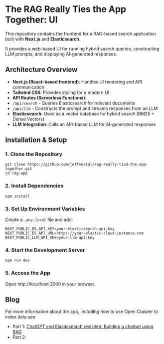 # The RAG Really Ties the App Together: UI

This repository contains the frontend for a RAG-based search application built with **Next.js** and **Elasticsearch**. 

It provides a web-based UI for running hybrid search queries, constructing LLM prompts, and displaying AI-generated responses.

## **Architecture Overview**
- **Next.js (React-based frontend)**: Handles UI rendering and API communication
- **Tailwind CSS**: Provides styling for a modern UI
- **API Routes (Serverless Functions)**: 
 - `/api/search` - Queries Elasticsearch for relevant documents
 - `/api/llm` - Constructs the prompt and streams responses from an LLM
- **Elasticsearch**: Used as a vector database for hybrid search (BM25 + Dense Vectors)
- **LLM Integration**: Calls an API-based LLM for AI-generated responses

## **Installation & Setup**

### **1. Clone the Repository**

    git clone https://github.com/jeffvestal/rag-really-tied-the-app-together.git
    cd rag-app

### **2. Install Dependencies**

    npm install

### **3. Set Up Environment Variables**

Create a `.env.local` file and add:

    NEXT_PUBLIC_ES_API_KEY=your-elasticsearch-api-key
    NEXT_PUBLIC_ES_API_URL=https://your-elastic-cloud-instance.com
    NEXT_PUBLIC_LLM_API_KEY=your-llm-api-key

### **4. Start the Development Server**

    npm run dev

### **5. Access the App**

Open  http://localhost:3000 in your browser.

## Blog
For more information about the app, including how to use Open Crawler to index data see
- Part 1: [ChatGPT and Elasticsearch revisited: Building a chatbot using RAG](https://www.elastic.co/search-labs/blog/chatgpt-elasticsearch-rag-enhancements)
- Part 2: 
